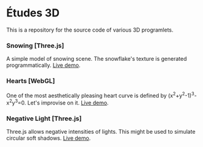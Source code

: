 # Études 3D
This is a repository for the source code of various 3D programlets.

### Snowing [Three.js]
A simple model of snowing scene. The snowflake's texture is generated programmatically. [Live demo](threejs/snowing.html). 

### Hearts [WebGL]
One of the most aesthetically pleasing heart curve is defined by (x<sup>2</sup>+y<sup>2</sup>-1)<sup>3</sup>-x<sup>2</sup>y<sup>3</sup>=0. Let's improvise on it. [Live demo](webgl/hearts.html).

### Negative Light [Three.js]
Three.js allows negative intensities of lights. This might be used to simulate circular soft shadows. [Live demo](threejs/negative-light.html).

